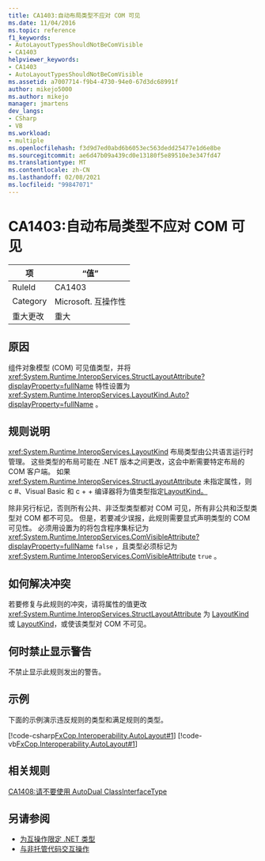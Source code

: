 ```yaml
---
title: CA1403:自动布局类型不应对 COM 可见
ms.date: 11/04/2016
ms.topic: reference
f1_keywords:
- AutoLayoutTypesShouldNotBeComVisible
- CA1403
helpviewer_keywords:
- CA1403
- AutoLayoutTypesShouldNotBeComVisible
ms.assetid: a7007714-f9b4-4730-94e0-67d3dc68991f
author: mikejo5000
ms.author: mikejo
manager: jmartens
dev_langs:
- CSharp
- VB
ms.workload:
- multiple
ms.openlocfilehash: f3d9d7ed0abd6b6053ec563dedd25477e1d6e8be
ms.sourcegitcommit: ae6d47b09a439cd0e13180f5e89510e3e347fd47
ms.translationtype: MT
ms.contentlocale: zh-CN
ms.lasthandoff: 02/08/2021
ms.locfileid: "99847071"
---
```

# <a name="ca1403-auto-layout-types-should-not-be-com-visible"></a>CA1403:自动布局类型不应对 COM 可见

|项|“值”|
|-|-|
|RuleId|CA1403|
|Category|Microsoft. 互操作性|
|重大更改|重大|

## <a name="cause"></a>原因

组件对象模型 (COM) 可见值类型，并将 <xref:System.Runtime.InteropServices.StructLayoutAttribute?displayProperty=fullName> 特性设置为 <xref:System.Runtime.InteropServices.LayoutKind.Auto?displayProperty=fullName> 。

## <a name="rule-description"></a>规则说明

<xref:System.Runtime.InteropServices.LayoutKind> 布局类型由公共语言运行时管理。 这些类型的布局可能在 .NET 版本之间更改，这会中断需要特定布局的 COM 客户端。 如果 <xref:System.Runtime.InteropServices.StructLayoutAttribute> 未指定属性，则 c #、Visual Basic 和 c + + 编译器将为值类型指定[LayoutKind。](<xref:System.Runtime.InteropServices.LayoutKind.Auto>)

除非另行标记，否则所有公共、非泛型类型都对 COM 可见，所有非公共和泛型类型对 COM 都不可见。 但是，若要减少误报，此规则需要显式声明类型的 COM 可见性。 必须用设置为的将包含程序集标记为 <xref:System.Runtime.InteropServices.ComVisibleAttribute?displayProperty=fullName> `false` ，且类型必须标记为 <xref:System.Runtime.InteropServices.ComVisibleAttribute> `true` 。

## <a name="how-to-fix-violations"></a>如何解决冲突

若要修复与此规则的冲突，请将属性的值更改 <xref:System.Runtime.InteropServices.StructLayoutAttribute> 为 [LayoutKind](<xref:System.Runtime.InteropServices.LayoutKind.Explicit>) 或 [LayoutKind](<xref:System.Runtime.InteropServices.LayoutKind.Sequential>)，或使该类型对 COM 不可见。

## <a name="when-to-suppress-warnings"></a>何时禁止显示警告

不禁止显示此规则发出的警告。

## <a name="example"></a>示例

下面的示例演示违反规则的类型和满足规则的类型。

[!code-csharp[FxCop.Interoperability.AutoLayout#1](../code-quality/codesnippet/CSharp/ca1403-auto-layout-types-should-not-be-com-visible_1.cs)]
[!code-vb[FxCop.Interoperability.AutoLayout#1](../code-quality/codesnippet/VisualBasic/ca1403-auto-layout-types-should-not-be-com-visible_1.vb)]

## <a name="related-rules"></a>相关规则

[CA1408:请不要使用 AutoDual ClassInterfaceType](../code-quality/ca1408.md)

## <a name="see-also"></a>另请参阅

- [为互操作限定 .NET 类型](/dotnet/framework/interop/qualifying-net-types-for-interoperation)
- [与非托管代码交互操作](/dotnet/framework/interop/index)

